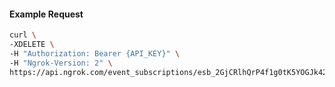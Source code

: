 
#### Example Request
```bash
curl \
-XDELETE \
-H "Authorization: Bearer {API_KEY}" \
-H "Ngrok-Version: 2" \
https://api.ngrok.com/event_subscriptions/esb_2GjCRlhQrP4f1g0tK5YOGJk42Uj
